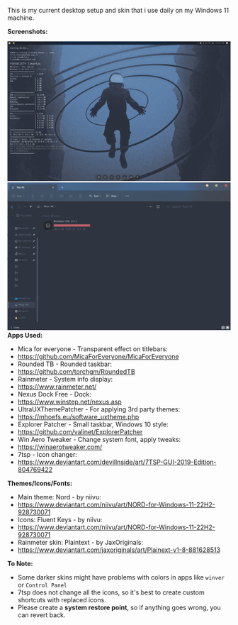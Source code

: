This is my current desktop setup and skin that i use daily on my Windows 11 machine.

**Screenshots:**

![9d89775b0ff2dacbc0aaa2f7a9391904.png](_resources/9d89775b0ff2dacbc0aaa2f7a9391904.png)
![e76ae6ef29d25b44b9899df60db14a3e.png](_resources/e76ae6ef29d25b44b9899df60db14a3e.png)
**Apps Used:**
- Mica for everyone - Transparent effect on titlebars:
- https://github.com/MicaForEveryone/MicaForEveryone
- Rounded TB - Rounded taskbar:
- https://github.com/torchgm/RoundedTB
- Rainmeter - System info display:
- https://www.rainmeter.net/
- Nexus Dock Free - Dock:
- https://www.winstep.net/nexus.asp
- UltraUXThemePatcher - For applying 3rd party themes:
- https://mhoefs.eu/software_uxtheme.php
- Explorer Patcher - Small taskbar, Windows 10 style:
- https://github.com/valinet/ExplorerPatcher
- Win Aero Tweaker - Change system font, apply tweaks:
- https://winaerotweaker.com/
- 7tsp - Icon changer:
- https://www.deviantart.com/devillnside/art/7TSP-GUI-2019-Edition-804769422

**Themes/Icons/Fonts:**

- Main theme: Nord - by niivu:
- https://www.deviantart.com/niivu/art/NORD-for-Windows-11-22H2-928730071
- Icons: Fluent Keys - by niivu:
- https://www.deviantart.com/niivu/art/NORD-for-Windows-11-22H2-928730071
- Rainmeter skin: Plaintext - by JaxOriginals:
- https://www.deviantart.com/jaxoriginals/art/Plainext-v1-8-881628513

**To Note:**

- Some darker skins might have problems with colors in apps like `winver` or `Control Panel`
- 7tsp does not change all the icons, so it's best to create custom shortcuts with replaced icons.
- Please create a **system restore point**, so if anything goes wrong, you can revert back.

